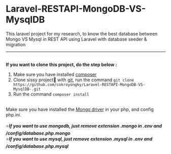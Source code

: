 # Laravel-RESTAPI-MongoDB-VS-MysqlDB
This laravel project for my research, to know the best database between Mongo VS Mysql in REST API using Laravel with database seeder &amp; migration

<hr><br>
<b>If you want to clone this project, do the step below :</b>
<ol type="1">
    <li>Make sure you have installed <a href="https://getcomposer.org/">composer</a></li>
    <li>Clone sissy project&#128150; with <a href="https://git-scm.com/">git</a>, run the command 
    <code>git clone https://github.com/cokroyongky/Laravel-RESTAPI-MongoDB-VS-MysqlDB-.git</code></li>
    <li>Run the command <code>composer install</code></li>
</ol>
<br>
Make sure you have installed the <a href="http://pecl.php.net/package/mongodb">Mongo driver</a> in your php, and config php.ini.
<br>
<br>
&#11088;<i><b>If you want to use mongodb, just remove extension .mongo in .env and /config/database.php.mongo</b></i>
<br>
&#11088;<i><b>If you want to use mysql, just remove extension .mysql in .env and /config/database.php.mysql</b></i>

